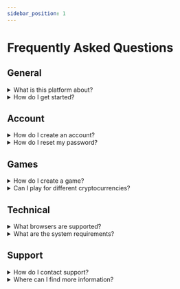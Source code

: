 ```yaml
---
sidebar_position: 1
---
```


# Frequently Asked Questions

## General

<details>
  <summary>What is this platform about?</summary>
  <div>
    Our platform allows users to host and play poker games using any ERC20 token. It is a community-focused and crypto-native poker platform.
  </div>
</details>

<details>
  <summary>How do I get started?</summary>
  <div>
    To get started, follow our <a href="./getting-started.md">Getting Started Guide</a> which provides step-by-step instructions on installation, local development, and deployment.
  </div>
</details>

## Account

<details>
  <summary>How do I create an account?</summary>
  <div>
    You can create an account by connecting your crypto wallet to the platform. Follow the instructions on the login page to connect your wallet.
  </div>
</details>

<details>
  <summary>How do I reset my password?</summary>
  <div>
    Since we use crypto wallets for authentication, there is no traditional password to reset. Ensure you have access to your wallet's private keys or recovery phrase.
  </div>
</details>

## Games

<details>
  <summary>How do I create a game?</summary>
  <div>
    To create a game, navigate to the game creation page by clicking on "Create Game" in the navigation menu. Fill in the required details and click "Start Game".
  </div>
</details>

<details>
  <summary>Can I play for different cryptocurrencies?</summary>
  <div>
    Yes, you can play for various ERC20 tokens. Ensure that the token you want to use is supported by the platform.
  </div>
</details>

## Technical

<details>
  <summary>What browsers are supported?</summary>
  <div>
    Our platform supports the latest versions of Chrome, Firefox, and Safari. For the best experience, ensure your browser is up to date.
  </div>
</details>

<details>
  <summary>What are the system requirements?</summary>
  <div>
    You need a modern web browser and an internet connection. There are no specific system requirements beyond that.
  </div>
</details>

## Support

<details>
  <summary>How do I contact support?</summary>
  <div>
    You can contact support by emailing support@example.com or by filling out the contact form on our website.
  </div>
</details>

<details>
  <summary>Where can I find more information?</summary>
  <div>
    For more detailed information, refer to our <a href="./index.md">documentation</a> or reach out to our support team.
  </div>
</details>